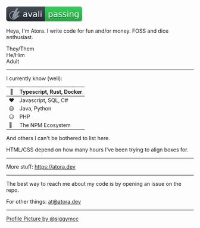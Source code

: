 ![Avali: Passing](./avali-passing.svg)

Heya, I'm Atora. I write code for fun and/or money. FOSS and dice enthusiast.

They/Them  
He/Him  
Adult

---

I currently know (well):

|💙| Typescript, Rust, Docker |
| - | - |
|❤️| Javascript, SQL, C# |
|😃| Java, Python |
|😐| PHP |
|🥺| The NPM Ecosystem |

And others I can't be bothered to list here.

HTML/CSS depend on how many hours I've been trying to align boxes for.

---

More stuff: https://atora.dev

---

The best way to reach me about my code is by opening an issue on the repo.

For other things: at@atora.dev

---

[Profile Picture by @siggymcc](https://twitter.com/siggymcc/status/1566071435461738496)

